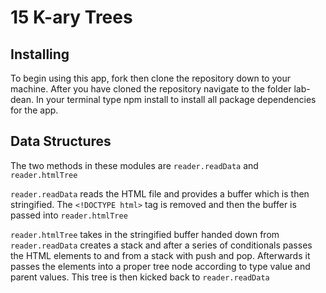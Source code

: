 # 15 K-ary Trees

## Installing

To begin using this app, fork then clone the repository down to your machine. After you have cloned the repository navigate to the folder lab-dean. In your terminal type npm install to install all package dependencies for the app.

## Data Structures

The two methods in these modules are ```reader.readData``` and ```reader.htmlTree```

```reader.readData``` reads the HTML file and provides a buffer which is then stringified. The ```<!DOCTYPE html>``` tag is removed and then the buffer is passed into ```reader.htmlTree```

```reader.htmlTree``` takes in the stringified buffer handed down from ```reader.readData``` creates a stack and after a series of conditionals passes the HTML elements to and from a stack with push and pop. Afterwards it passes the elements into a proper tree node according to type value and parent values. This tree is then kicked back to ```reader.readData```